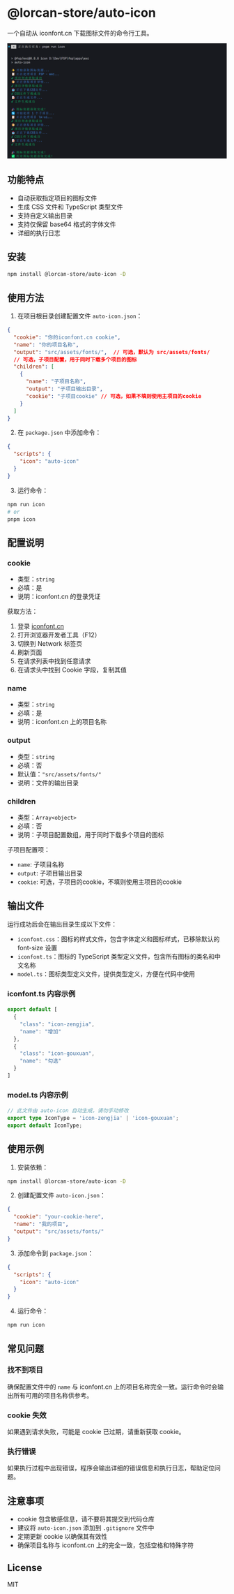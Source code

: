 # @lorcan-store/auto-icon

一个自动从 iconfont.cn 下载图标文件的命令行工具。

![运行效果](static/sh.png)

## 功能特点

- 自动获取指定项目的图标文件
- 生成 CSS 文件和 TypeScript 类型文件
- 支持自定义输出目录
- 支持仅保留 base64 格式的字体文件
- 详细的执行日志

## 安装

```bash
npm install @lorcan-store/auto-icon -D
```

## 使用方法

1. 在项目根目录创建配置文件 `auto-icon.json`：

```json
{
  "cookie": "你的iconfont.cn cookie",
  "name": "你的项目名称",
  "output": "src/assets/fonts/",  // 可选，默认为 src/assets/fonts/
  // 可选，子项目配置，用于同时下载多个项目的图标
  "children": [
    {
      "name": "子项目名称",
      "output": "子项目输出目录",
      "cookie": "子项目cookie" // 可选，如果不填则使用主项目的cookie
    }
  ]
}
```

2. 在 `package.json` 中添加命令：

```json
{
  "scripts": {
    "icon": "auto-icon"
  }
}
```

3. 运行命令：

```bash
npm run icon
# or
pnpm icon
```

## 配置说明

### cookie

- 类型：`string`
- 必填：是
- 说明：iconfont.cn 的登录凭证

获取方法：
1. 登录 [iconfont.cn](https://www.iconfont.cn/)
2. 打开浏览器开发者工具（F12）
3. 切换到 Network 标签页
4. 刷新页面
5. 在请求列表中找到任意请求
6. 在请求头中找到 Cookie 字段，复制其值

### name

- 类型：`string`
- 必填：是
- 说明：iconfont.cn 上的项目名称

### output

- 类型：`string`
- 必填：否
- 默认值：`"src/assets/fonts/"`
- 说明：文件的输出目录

### children

- 类型：`Array<object>`
- 必填：否
- 说明：子项目配置数组，用于同时下载多个项目的图标

子项目配置项：
- `name`: 子项目名称
- `output`: 子项目输出目录
- `cookie`: 可选，子项目的cookie，不填则使用主项目的cookie


## 输出文件

运行成功后会在输出目录生成以下文件：

- `iconfont.css`：图标的样式文件，包含字体定义和图标样式，已移除默认的 font-size 设置
- `iconfont.ts`：图标的 TypeScript 类型定义文件，包含所有图标的类名和中文名称
- `model.ts`：图标类型定义文件，提供类型定义，方便在代码中使用


### iconfont.ts 内容示例

```typescript
export default [
  {
    "class": "icon-zengjia",
    "name": "增加"
  },
  {
    "class": "icon-gouxuan",
    "name": "勾选"
  }
]
```

### model.ts 内容示例

```typescript
// 此文件由 auto-icon 自动生成，请勿手动修改
export type IconType = 'icon-zengjia' | 'icon-gouxuan';
export default IconType;
```

## 使用示例

1. 安装依赖：

```bash
npm install @lorcan-store/auto-icon -D
```

2. 创建配置文件 `auto-icon.json`：

```json
{
  "cookie": "your-cookie-here",
  "name": "我的项目",
  "output": "src/assets/fonts/"
}
```

3. 添加命令到 `package.json`：

```json
{
  "scripts": {
    "icon": "auto-icon"
  }
}
```

4. 运行命令：

```bash
npm run icon
```

## 常见问题

### 找不到项目

确保配置文件中的 `name` 与 iconfont.cn 上的项目名称完全一致。运行命令时会输出所有可用的项目名称供参考。

### cookie 失效

如果遇到请求失败，可能是 cookie 已过期，请重新获取 cookie。

### 执行错误

如果执行过程中出现错误，程序会输出详细的错误信息和执行日志，帮助定位问题。

## 注意事项

- cookie 包含敏感信息，请不要将其提交到代码仓库
- 建议将 `auto-icon.json` 添加到 `.gitignore` 文件中
- 定期更新 cookie 以确保其有效性
- 确保项目名称与 iconfont.cn 上的完全一致，包括空格和特殊字符

## License

MIT
